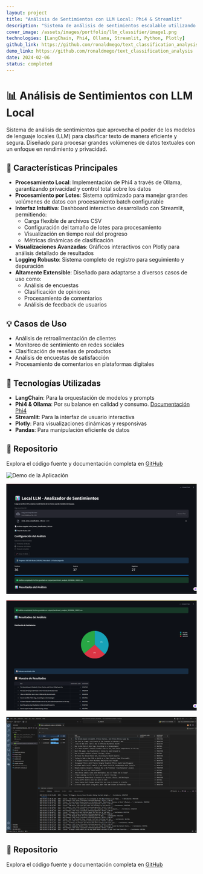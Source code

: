 ```yaml
---
layout: project
title: "Análisis de Sentimientos con LLM Local: Phi4 & Streamlit"
description: "Sistema de análisis de sentimientos escalable utilizando Phi4 como LLM local a través de Ollama, optimizado para procesamiento eficiente de grandes volúmenes de texto"
cover_image: /assets/images/portfolio/llm_classifier/image1.png
technologies: [LangChain, Phi4, Ollama, Streamlit, Python, Plotly]
github_link: https://github.com/ronaldmego/text_classification_analysis
demo_link: https://github.com/ronaldmego/text_classification_analysis
date: 2024-02-06
status: completed
---
```


# 📊 Análisis de Sentimientos con LLM Local

Sistema de análisis de sentimientos que aprovecha el poder de los modelos de lenguaje locales (LLM) para clasificar texto de manera eficiente y segura. Diseñado para procesar grandes volúmenes de datos textuales con un enfoque en rendimiento y privacidad.

## 🌟 Características Principales

- **Procesamiento Local**: Implementación de Phi4 a través de Ollama, garantizando privacidad y control total sobre los datos
- **Procesamiento por Lotes**: Sistema optimizado para manejar grandes volúmenes de datos con procesamiento batch configurable
- **Interfaz Intuitiva**: Dashboard interactivo desarrollado con Streamlit, permitiendo:
  - Carga flexible de archivos CSV
  - Configuración del tamaño de lotes para procesamiento
  - Visualización en tiempo real del progreso
  - Métricas dinámicas de clasificación
- **Visualizaciones Avanzadas**: Gráficos interactivos con Plotly para análisis detallado de resultados
- **Logging Robusto**: Sistema completo de registro para seguimiento y depuración
- **Altamente Extensible**: Diseñado para adaptarse a diversos casos de uso como:
  - Análisis de encuestas
  - Clasificación de opiniones
  - Procesamiento de comentarios
  - Análisis de feedback de usuarios

## 💡 Casos de Uso

- Análisis de retroalimentación de clientes
- Monitoreo de sentimiento en redes sociales
- Clasificación de reseñas de productos
- Análisis de encuestas de satisfacción
- Procesamiento de comentarios en plataformas digitales

## 🔧 Tecnologías Utilizadas

- **LangChain**: Para la orquestación de modelos y prompts
- **Phi4 & Ollama**: Por su balance en calidad y consumo. [Documentación Phi4](https://ollama.com/library/phi4)
- **Streamlit**: Para la interfaz de usuario interactiva
- **Plotly**: Para visualizaciones dinámicas y responsivas
- **Pandas**: Para manipulación eficiente de datos

## 📂 Repositorio

Explora el código fuente y documentación completa en [GitHub](https://github.com/ronaldmego/text_classification_analysis)

![Demo de la Aplicación](/assets/images/portfolio/llm_classifier/llm-classifier.gif)

![Dashboard Principal](/assets/images/portfolio/llm_classifier/image1.png)

![Análisis en Tiempo Real](/assets/images/portfolio/llm_classifier/image2.png)

![Visualización de Resultados](/assets/images/portfolio/llm_classifier/image3.png)

## 📂 Repositorio

Explora el código fuente y documentación completa en [GitHub](https://github.com/ronaldmego/text_classification_analysis)
